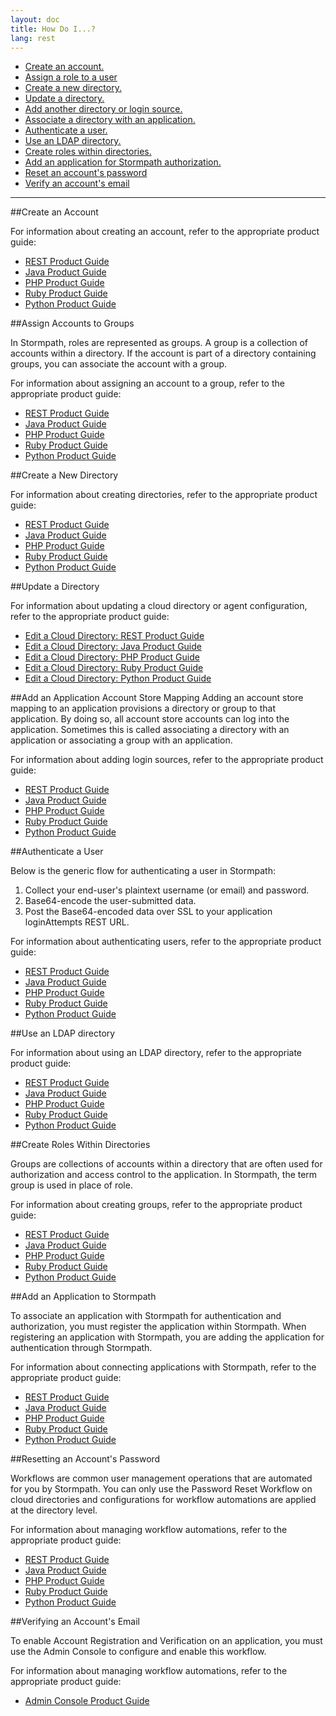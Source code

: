 ```yaml
---
layout: doc
title: How Do I...?
lang: rest
---
```


* [Create an account.](#CreateAccount)
* [Assign a role to a user](#AssignAcGps)
* [Create a new directory.](#CreateDirectory)
* [Update a directory.](#UpdateDirectories)
* [Add another directory or login source.](#AddLS)
* [Associate a directory with an application.](#AssociateDir)
* [Authenticate a user.](#AuthenticateUser)
* [Use an LDAP directory.](#UseLDAP)
* [Create roles within directories.](#CreateDirGroups)
* [Add an application for Stormpath authorization.](#EstConnectionAppSP)
* [Reset an account's password](#PasswordReset)
* [Verify an account's email](#VerifyEmail)


****

##<a id="CreateAccount"></a>Create an Account

For information about creating an account, refer to the appropriate product guide:

* [REST Product Guide](/rest/product-guide/#account-create)
* [Java Product Guide](/java/product-guide/#account-create)
* [PHP Product Guide](/php/product-guide/#account-create)
* [Ruby Product Guide](/ruby/product-guide/#account-create)
* [Python Product Guide](/python/product-guide/#account-create)

##<a id="AssignAcGps"></a>Assign Accounts to Groups

In Stormpath, roles are represented as groups. A group is a collection of accounts within a directory. If the account is part of a directory containing groups, you can associate the account with a group.

For information about assigning an account to a group, refer to the appropriate product guide:

* [REST Product Guide](/rest/product-guide#account-add-group)
* [Java Product Guide](/java/product-guide#account-add-group)
* [PHP Product Guide](/php/product-guide#account-add-group)
* [Ruby Product Guide](/ruby/product-guide#account-add-group)
* [Python Product Guide](/python/product-guide#account-add-group)

##<a id="CreateDirectory"></a>Create a New Directory

For information about creating directories, refer to the appropriate product guide:

* [REST Product Guide](/rest/product-guide#directory-create)
* [Java Product Guide](/java/product-guide#directory-create)
* [PHP Product Guide](/php/product-guide#directory-create)
* [Ruby Product Guide](/ruby/product-guide#directory-create)
* [Python Product Guide](/python/product-guide#directory-create)

##<a id="UpdateDirectories"></a>Update a Directory

For information about updating a cloud directory or agent configuration, refer to the appropriate product guide:

* [Edit a Cloud Directory: REST Product Guide](/rest/product-guide#update-a-directory)
* [Edit a Cloud Directory: Java Product Guide](/java/product-guide#update-a-directory)
* [Edit a Cloud Directory: PHP Product Guide](/php/product-guide#update-a-directory)
* [Edit a Cloud Directory: Ruby Product Guide](/ruby/product-guide#update-a-directory)
* [Edit a Cloud Directory: Python Product Guide](/python/product-guide#update-a-directory)


##<a id="AddLS"></a>Add an Application Account Store Mapping
Adding an account store mapping to an application provisions a directory or group to that application.  By doing so, all account store accounts can log into the application.  Sometimes this is called associating a directory with an application or associating a group with an application.  
	
For information about adding login sources, refer to the appropriate product guide:

* [REST Product Guide](/rest/product-guide#create-an-account-store-mapping)
* [Java Product Guide](/java/product-guide#create-an-account-store-mapping)
* [PHP Product Guide](/php/product-guide#create-an-account-store-mapping)
* [Ruby Product Guide](/ruby/product-guide#create-an-account-store-mapping)
* [Python Product Guide](/python/product-guide#create-an-account-store-mapping)

##<a id="AuthenticateUser"></a>Authenticate a User

Below is the generic flow for authenticating a user in Stormpath:

1. Collect your end-user's plaintext username (or email) and password.
2. Base64-encode the user-submitted data.
3. Post the Base64-encoded data over SSL to your application loginAttempts REST URL.

For information about authenticating users, refer to the appropriate product guide:

* [REST Product Guide](/rest/product-guide#AuthenticateAccounts)
* [Java Product Guide](/java/product-guide#AuthenticateAccounts)
* [PHP Product Guide](/php/product-guide#AuthenticateAccounts)
* [Ruby Product Guide](/ruby/product-guide#AuthenticateAccounts)
* [Python Product Guide](/python/product-guide#AuthenticateAccounts)


##<a id="UseLDAP"></a>Use an LDAP directory

For information about using an LDAP directory, refer to the appropriate product guide:

* [REST Product Guide](/rest/product-guide#directory-mirror)
* [Java Product Guide](/java/product-guide#directory-mirror)
* [PHP Product Guide](/php/product-guide#directory-mirror)
* [Ruby Product Guide](/ruby/product-guide#directory-mirror)
* [Python Product Guide](/python/product-guide#directory-mirror)


##<a id="CreateDirGroups"></a>Create Roles Within Directories

Groups are collections of accounts within a directory that are often used for authorization and access control to the application. In Stormpath, the term group is used in place of role.

For information about creating groups, refer to the appropriate product guide:

* [REST Product Guide](/rest/product-guide#create-a-group)
* [Java Product Guide](/java/product-guide#create-a-group)
* [PHP Product Guide](/php/product-guide#create-a-group)
* [Ruby Product Guide](/ruby/product-guide#create-a-group)
* [Python Product Guide](/python/product-guide#create-a-group)

##<a id="EstConnectionAppSP"></a>Add an Application to Stormpath

To associate an application with Stormpath for authentication and authorization, you must register the application within Stormpath. When registering an application with Stormpath, you are adding the application for authentication through Stormpath.

For information about connecting applications with Stormpath, refer to the appropriate product guide:

* [REST Product Guide](/rest/product-guide#create-an-application-aka-register-an-application-with-stormpath)
* [Java Product Guide](/java/product-guide#create-an-application-aka-register-an-application-with-stormpath)
* [PHP Product Guide](/php/product-guide#create-an-application-aka-register-an-application-with-stormpath)
* [Ruby Product Guide](/ruby/product-guide#create-an-application-aka-register-an-application-with-stormpath)
* [Python Product Guide](/python/product-guide#create-an-application-aka-register-an-application-with-stormpath)


##<a id="#PasswordReset"></a>Resetting an Account's Password

Workflows are common user management operations that are automated for you by Stormpath. You can only use the Password Reset Workflow on cloud directories and configurations for workflow automations are applied at the directory level.

For information about managing workflow automations, refer to the appropriate product guide:

* [REST Product Guide](/rest/product-guide#application-password-reset)
* [Java Product Guide](/java/product-guide#application-password-reset)
* [PHP Product Guide](/php/product-guide#application-password-reset)
* [Ruby Product Guide](/ruby/product-guide#application-password-reset)
* [Python Product Guide](/python/product-guide#application-password-reset)

##<a id="#VerifyEmail"></a>Verifying an Account's Email

To enable Account Registration and Verification on an application, you must use the Admin Console to configure and enable this workflow.

For information about managing workflow automations, refer to the appropriate product guide:

* [Admin Console Product Guide](/console/product-guide#account-registration-and-verification)


